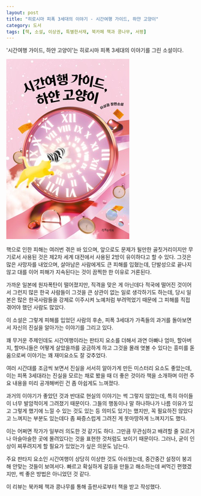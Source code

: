 ```yaml
---
layout: post
title: "히로시마 피폭 3세대의 이야기 - 시간여행 가이드, 하얀 고양이"
category: 도서
tags: [책, 소설, 이상권, 특별한서재, 북카페 책과 콩나무, 서평]
---
```


'시간여행 가이드, 하얀 고양이'는
히로시마 피폭 3세대의 이야기를 그린 소설이다.

![표지](/images/book/time-travel-guide-white-cat-book-h480.jpg)

핵으로 인한 피해는 여러번 겪은 바 있으며,
앞으로도 문제가 될만한 골칫거리이지만
무기로서 사용된 것은 제2차 세계 대전에서 사용된 2방이 유이하다고 할 수 있다.
그것은 많은 사망자를 내었으며,
살아남은 사람에게도 큰 피해를 입혔는데,
단발성으로 끝나지않고 대를 이어 피해가 지속된다는 것이 끔찍한 한 이유로 거론된다.

가까운 일본에 원자폭탄이 떨어졌지만,
직격을 맞은 게 아닌데다 적국에 떨어진 것이어서 그런지
많은 한국 사람들이 그것을 큰 상관이 없는 일로 생각하기도 하는데,
당시 일본은 많은 한국사람들을 강제로 이주시켜 노예처럼 부려먹었기 때문에
그 피해를 직접 겪어야 했던 사람도 많았다.

이 소설은 그렇게 피해를 입었던 사람의 후손,
피폭 3세대가 가족들의 과거를 돌아보면서
자신의 진실을 알아가는 이야기를 그리고 있다.

꽤 무거운 주제인데도
시간여행이라는 판타지 요소를 더해서
과연 아빠나 엄마, 할아버지, 할머니들은 어떻게 살았을까를 궁금하게 하고
그것을 몰래 엿볼 수 있다는 흥미를 돋움으로써
이야기는 꽤 재미요소도 잘 갖추었다.

여러 시간대를 조금씩 보면서 진실을 서서히 알아가게 만든 미스터리 요소도 좋았는데,
이는 피폭 3세대라는 진실을 모르는 채로 봤을 때 더 좋은 것이라
책을 소개하며 이런 주요 내용을 미리 공개해버린 건 좀 아쉽게도 느껴졌다.

과거의 이야기가 좋았던 것과 반대로 현실의 이야기는 썩 그렇지 않았는데,
특히 아이들이 너무 발암적이게 그려졌기 때문이다.
그들의 행동이나 말 하나하나가 나름 이유가 있고
그렇게 했기에 느낄 수 있는 것도 있는 등 의미도 있기는 했지만,
꼭 필요하진 않았다고 느껴지는 부분도 있는데다
좀 짜증스럽게 그려진 게 못마땅하게 느껴지기도 했다.

이는 어쩌면 작가가 일부러 의도한 것 같기도 하다.
그만큼 무관심하고 배려할 줄 모르거나 아슬아슬한 곳에 몰려있다는 것을 표현한 것처럼도 보이기 때문이다.
그러나, 굳이 인상이 찌푸려지게 할 필요가 있었는가 싶은 의문도 남는다.

주요 판타지 요소인 시간여행이 상당히 이상한 것도 아쉬웠는데,
중간중간 설정이 붕괴해 안맞는 것들이 보여서다.
빠르고 확실하게 갈등을 만들고 해소하는데 써먹긴 편했겠지만, 썩 좋은 방법은 아니었던 것 같다.



<div class="im im-info">
이 리뷰는 북카페 책과 콩나무를 통해 출판사로부터 책을 받고 작성했다.
</div>
